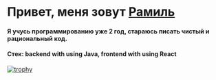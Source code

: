 # Привет, меня зовут <a href="https://vk.com/ramzini22" target="_blank">Рамиль</a>
#### Я учусь программированию уже 2 год, стараюсь писать чистый и рациональный код.
#### Стек: backend with using Java, frontend with using React
[![trophy](https://github-profile-trophy.vercel.app/?username=ramzini22)](https://github.com/ryo-ma/github-profile-trophy)
